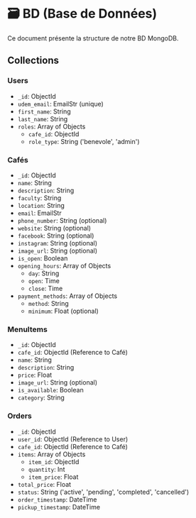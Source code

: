 # 🗃️ BD (Base de Données)

Ce document présente la structure de notre BD MongoDB.

## Collections


### Users

- `_id`: ObjectId
- `udem_email`: EmailStr (unique)
- `first_name`: String
- `last_name`: String
- `roles`: Array of Objects
  - `cafe_id`: ObjectId
  - `role_type`: String ('benevole', 'admin')

### Cafés

- `_id`: ObjectId
- `name`: String
- `description`: String
- `faculty`: String
- `location`: String
- `email`: EmailStr
- `phone_number`: String (optional)
- `website`: String (optional)
- `facebook`: String (optional)
- `instagram`: String (optional)
- `image_url`: String (optional)
- `is_open`: Boolean
- `opening_hours`: Array of Objects
  - `day`: String
  - `open`: Time
  - `close`: Time
- `payment_methods`: Array of Objects
  - `method`: String
  - `minimum`: Float (optional)

### MenuItems

- `_id`: ObjectId
- `cafe_id`: ObjectId (Reference to Café)
- `name`: String
- `description`: String
- `price`: Float
- `image_url`: String (optional)
- `is_available`: Boolean
- `category`: String

### Orders

- `_id`: ObjectId
- `user_id`: ObjectId (Reference to User)
- `cafe_id`: ObjectId (Reference to Café)
- `items`: Array of Objects
  - `item_id`: ObjectId
  - `quantity`: Int
  - `item_price`: Float
- `total_price`: Float
- `status`: String ('active', 'pending', 'completed', 'cancelled')
- `order_timestamp`: DateTime
- `pickup_timestamp`: DateTime